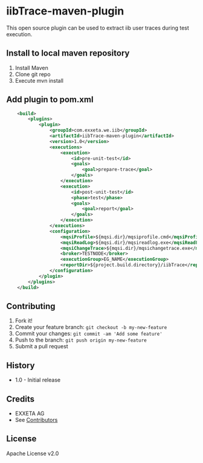 iibTrace-maven-plugin
=================

This open source plugin can be used to extract iib user traces during test execution.  


## Install to local maven repository

1. Install Maven
2. Clone git repo
3. Execute mvn install


## Add plugin to pom.xml

```xml
	<build>
		<plugins>
			<plugin>
				<groupId>com.exxeta.we.iib</groupId>
				<artifactId>iibTrace-maven-plugin</artifactId>
				<version>1.0</version>
				<executions>
					<execution>
						<id>pre-unit-test</id>
						<goals>
							<goal>prepare-trace</goal>
						</goals>
					</execution>
					<execution>
						<id>post-unit-test</id>
						<phase>test</phase>
						<goals>
							<goal>report</goal>
						</goals>
					</execution>
				</executions>
				<configuration>
					<mqsiProfile>${mqsi.dir}/mqsiprofile.cmd</mqsiProfile>
					<mqsiReadLog>${mqsi.dir}/mqsireadlog.exe</mqsiReadLog>
					<mqsiChangeTrace>${mqsi.dir}/mqsichangetrace.exe</mqsiChangeTrace>
					<broker>TESTNODE</broker>
					<executionGroup>EG_NAME</executionGroup>
					<reportDir>${project.build.directory}/iibTrace</reportDir>
				</configuration>
			</plugin>
		</plugins>
	</build>
```


## Contributing

1. Fork it!
2. Create your feature branch: `git checkout -b my-new-feature`
3. Commit your changes: `git commit -am 'Add some feature'`
4. Push to the branch: `git push origin my-new-feature`
5. Submit a pull request

## History

- 1.0   - Initial release


## Credits

- EXXETA AG
- See [Contributors](https://www.github.com/EXXETA/iibTrace-maven-plugin/graphs/contributors)

## License

Apache License v2.0